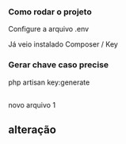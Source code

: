 ### Como rodar o projeto
Configure a arquivo .env

Já veio instalado Composer / Key

### Gerar chave caso precise

php artisan key:generate

##
 novo arquivo 1

 ## alteração
